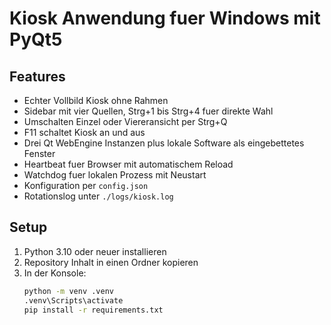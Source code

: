 # Kiosk Anwendung fuer Windows mit PyQt5

## Features
- Echter Vollbild Kiosk ohne Rahmen
- Sidebar mit vier Quellen, Strg+1 bis Strg+4 fuer direkte Wahl
- Umschalten Einzel oder Viereransicht per Strg+Q
- F11 schaltet Kiosk an und aus
- Drei Qt WebEngine Instanzen plus lokale Software als eingebettetes Fenster
- Heartbeat fuer Browser mit automatischem Reload
- Watchdog fuer lokalen Prozess mit Neustart
- Konfiguration per `config.json`
- Rotationslog unter `./logs/kiosk.log`

## Setup
1. Python 3.10 oder neuer installieren
2. Repository Inhalt in einen Ordner kopieren
3. In der Konsole:
   ```bash
   python -m venv .venv
   .venv\Scripts\activate
   pip install -r requirements.txt
